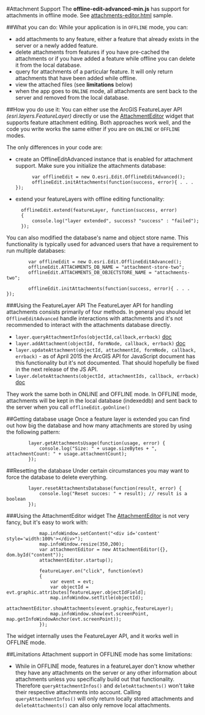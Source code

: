 #Attachment Support
The __offline-edit-advanced-min.js__ has support for attachments in offline mode. See [attachments-editor.html](../samples/attachments-editor.html) sample.

##What you can do:
While your application is in `OFFLINE` mode, you can:

* add attachments to any feature, either a feature that already exists in the server or a newly added feature.
* delete attachments from features if you have pre-cached the attachments or if you have added a feature while offline you can delete it from the local database. 
* query for attachments of a particular feature. It will only return attachments that have been added while offline.
* view the attached files (see __limitations__ below)
* when the app goes to `ONLINE` mode, all attachments are sent back to the server and removed from the local database.

##How you do use it:
You can either use the ArcGIS FeatureLayer API _(esri.layers.FeatureLayer)_ directly or use the [AttachmentEditor](https://developers.arcgis.com/javascript/jsapi/attachmenteditor-amd.html) widget that supports feature attachment editing. Both approaches work well, and the code you write works the same either if you are on `ONLINE` or `OFFLINE` modes.

The only differences in your code are:

* create an OfflineEditAdvanced instance that is enabled for attachment support. Make sure you initialize the attachments database:

            var offlineEdit = new O.esri.Edit.OfflineEditAdvanced();
            offlineEdit.initAttachments(function(success, error){ . . . });

* extend your featureLayers with offline editing functionality:

		offlineEdit.extend(featureLayer, function(success, error)
		{
			console.log("layer extended", success? "success" : "failed");
		});

You can also modified the database's name and object store name. This functionality is typically used for advanced
users that have a requirement to run multiple databases:

            var offlineEdit = new O.esri.Edit.OfflineEditAdvanced();
            offlineEdit.ATTACHMENTS_DB_NAME = "attachment-store-two";
            offlineEdit.ATTACHMENTS_DB_OBJECTSTORE_NAME = "attachments-two";
            
            offlineEdit.initAttachments(function(success, error){ . . . });

###Using the FeatureLayer API
The FeatureLayer API for handling attachments consists primarily of four methods. In general you should let `OfflineEditAdvanced`
handle interactions with attachments and it's not recommended to interact with the attachments database directly. 

* `layer.queryAttachmentInfos(objectId,callback,errback)` [doc](https://developers.arcgis.com/javascript/jsapi/featurelayer.html#queryattachmentinfos)
* `layer.addAttachment(objectId, formNode, callback, errback)` [doc](https://developers.arcgis.com/javascript/jsapi/featurelayer.html#addattachment)
* `layer.updateAttachment(objectId, attachmentId, formNode, callback, errback)` - as of April 2015 the ArcGIS API for JavaScript document has this functionality but it's not documented. That should hopefully be fixed in the next release of the JS API.
* `layer.deleteAttachments(objectId, attachmentIds, callback, errback)` [doc](https://developers.arcgis.com/javascript/jsapi/featurelayer.html#deleteattachments)

They work the same both in ONLINE and OFFLINE mode. In OFFLINE mode, attachments will be kept in the local database (indexeddb) and sent back to the server when you call `offlineEdit.goOnline()`

##Getting database usage
Once a feature layer is extended you can find out how big the database and how many attachments are stored by using the following pattern:

			layer.getAttachmentsUsage(function(usage, error) {
				console.log("Size: " + usage.sizeBytes + ", attachmentCount: " + usage.attachmentCount);
			});

##Resetting the database
Under certain circumstances you may want to force the database to delete everything.

			layer.resetAttachmentsDatabase(function(result, error) { 
				console.log("Reset succes: " + result); // result is a boolean
			});

###Using the AttachmentEditor widget
The [AttachmentEditor](https://developers.arcgis.com/javascript/jsapi/attachmenteditor-amd.html) is not very fancy, but it's easy to work with:

                map.infoWindow.setContent("<div id='content' style='width:100%'></div>");
                map.infoWindow.resize(350,200);
                var attachmentEditor = new AttachmentEditor({}, dom.byId("content"));
                attachmentEditor.startup();

                featureLayer.on("click", function(evt) 
                {
                    var event = evt;
                    var objectId = evt.graphic.attributes[featureLayer.objectIdField];
                    map.infoWindow.setTitle(objectId);
                    attachmentEditor.showAttachments(event.graphic,featureLayer);
                    map.infoWindow.show(evt.screenPoint, map.getInfoWindowAnchor(evt.screenPoint));
                });

The widget internally uses the FeatureLayer API, and it works well in OFFLINE mode.


##Limitations
Attachment support in OFFLINE mode has some limitations:

* While in OFFLINE mode, features in a featureLayer don't know whether they have any attachments on the server or any other information about attachments unless you specifically build out that functionality. Therefore `queryAttachmentInfos()` and `deleteAttachments()` won't take their respective attachments into account. Calling `queryAttachmentInfos()` will only return locally stored attachments and `deleteAttachments()` can also only remove local attachments.